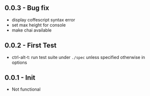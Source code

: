 ## 0.0.3 - Bug fix
* display coffescript syntax error
* set max height for console
* make chai available
## 0.0.2 - First Test
* ctrl-alt-t: run test suite under `./spec` unless specified otherwise in options
## 0.0.1 - Init
* Not functional
